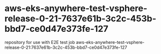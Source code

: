 # aws-eks-anywhere-test-vsphere-release-0-21-7637e61b-3c2c-453b-bbd7-ce0d47e373fe-127
repository for use with E2E test job aws-eks-anywhere-test-vsphere-release-0-21:7637e61b-3c2c-453b-bbd7-ce0d47e373fe-127
